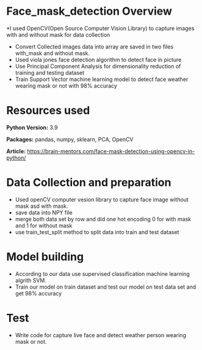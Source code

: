 # Face_mask_detection Overview
*I used OpenCV(Open Source Computer Vision Library) to capture images with and without mask for data collection
* Convert Collected images data into array are saved in two files with_mask and without mask.
* Used viola jones face detection algorithm to detect face in picture
* Use Principal Component Analysis for dimensionality reduction of training and testing dataset
* Train Support Vector machine learning model to detect face weather wearing mask or not with 98% accuracy


# Resources used
**Python Version:** 3.9

**Packages:** pandas, numpy, sklearn, PCA, OpenCV

**Article:** https://brain-mentors.com/face-mask-detection-using-opencv-in-python/

# Data Collection and preparation
* Used openCV computer vesion library to capture face image without mask asd with mask. 
* save data into NPY file 
* merge both data set by row and did one hot encoding 0 for with mask and 1 for without mask
* use train_test_split method to split data into train and test dataset

# Model building
* According to our data use supervised classification machine learning algrith SVM.
* Train our model on train dataset and test our model on test data set and get 98% accuracy

# Test
* Write code for capture live face and detect weather person wearing mask or not.
